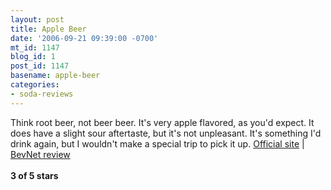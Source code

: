 ```yaml
---
layout: post
title: Apple Beer
date: '2006-09-21 09:39:00 -0700'
mt_id: 1147
blog_id: 1
post_id: 1147
basename: apple-beer
categories:
- soda-reviews
---
```

<p>Think root beer, not beer beer. It's very apple flavored, as you'd expect. It does have a slight sour aftertaste, but it's not unpleasant. It's something I'd drink again, but I wouldn't make a special trip to pick it up.
<a href="http://www.applebeer.com/">Official site</a> | <a href="http://www.bevnet.com/reviews/apple_beer/">BevNet review</a>
<br /><br /><strong>3 of 5 stars</strong>
</p>
